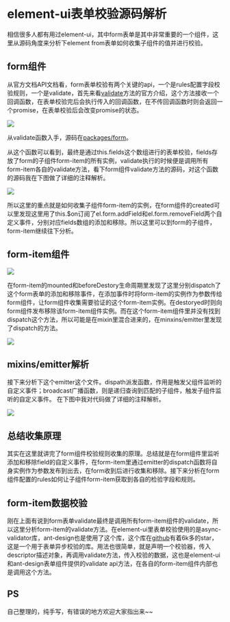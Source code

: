# element-ui表单校验源码解析

相信很多人都有用过element-ui，其中form表单是其中非常重要的一个组件，这里从源码角度来分析下element from表单如何收集子组件的值并进行校验。

## form组件

从官方文档API文档看，form表单校验有两个关键的api，一个是rules配置字段校验规则，一个是validate，首先来看[validate](https://element.eleme.cn/#/zh-CN/component/form)方法的官方介绍，这个方法接收一个回调函数，在表单校验完后会执行传入的回调函数，在不传回调函数时则会返回一个promise，在表单校验后会改变promise的状态。

![](https://p1-juejin.byteimg.com/tos-cn-i-k3u1fbpfcp/e714015fa16d4de09dbdd5d2bf421c0b~tplv-k3u1fbpfcp-watermark.image)

从validate函数入手，源码在[packages/form](https://github.com/ElemeFE/element/blob/dev/packages/form/src/form.vue)。

从这个函数可以看到，最终是通过this.fields这个数组进行的表单校验，fields存放了form的子组件form-item的所有实例，validate执行的时候便是调用所有form-item各自的validate方法，看下form组件validate方法的源码，对这个函数的源码我在下图做了详细的注释解析。

![](https://p1-juejin.byteimg.com/tos-cn-i-k3u1fbpfcp/5f76929efadc43579181e71b5335817f~tplv-k3u1fbpfcp-watermark.image)

所以这里的重点就是如何收集子组件form-item的实例，在form组件的created可以里发现这里用了this.$on订阅了el.form.addField和el.form.removeField两个自定义事件，分别对应fields数组的添加和移除。所以这里可以到form的子组件，form-item继续往下分析。

## form-item组件
![](https://p1-juejin.byteimg.com/tos-cn-i-k3u1fbpfcp/2bcc81d071544f6bb24f223126c53056~tplv-k3u1fbpfcp-watermark.image)

在form-item的mounted和beforeDestory生命周期里发现了这里分别dispatch了这个form表单的添加和移除事件，在添加事件时将form-item的实例作为参数传给form组件，让form组件收集需要验证的这个form-item实例。在destoryed时则向form组件发布移除该form-item组件实例。而在这个form-item组件里并没有找到dispatch这个方法，所以可能是在mixin里混合进来的，在minxins/emitter里发现了dispatch的方法。

![](https://p9-juejin.byteimg.com/tos-cn-i-k3u1fbpfcp/d5b94b599bdd43e5a379207cdf868545~tplv-k3u1fbpfcp-watermark.image)

## mixins/emitter解析
接下来分析下这个emitter这个文件。dispath派发函数，作用是触发父组件监听的自定义事件；broadcast广播函数，则是递归查询到匹配的子组件，触发子组件监听的自定义事件。
在下图中我对代码做了详细的注释解析。

![](https://p3-juejin.byteimg.com/tos-cn-i-k3u1fbpfcp/fd7316b4043647c982023e30f8567c41~tplv-k3u1fbpfcp-watermark.image)

## 总结收集原理

其实在这里就讲完了form组件校验规则收集的原理。总结就是在form组件里监听添加和移除field的自定义事件，在form-item里通过emitter的dispatch函数将自身实例作为参数发布到出去，在form收到后进行收集和移除。接下来分析在form组件配置的rules如何让子组件form-item获取到各自的检验字段和规则。

## form-item数据校验

刚在上面有说到form表单validate最终是调用所有form-item组件的validate，所以这里分析form-item的validate方法。在element-ui里表单校验使用的是async-validator库，ant-design也是使用了这个库，这个库在[github](https://github.com/yiminghe/async-validator)有着6k多的star，这是一个用于表单异步校验的库。用法也很简单，就是声明一个校验器，传入descriptor描述对象，再调用validate方法，传入校验的数据，这也是element-ui和ant-design表单组件提供的validate api方法，在各自的form-item组件内部也是调用这个方法。


## PS

自己整理的，纯手写，有错误的地方欢迎大家指出来~~

